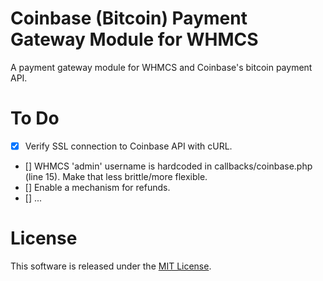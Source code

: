 Coinbase (Bitcoin) Payment Gateway Module for WHMCS
======================

A payment gateway module for WHMCS and Coinbase's bitcoin payment API.



To Do
======================

- [x] Verify SSL connection to Coinbase API with cURL.
- [] WHMCS 'admin' username is hardcoded in callbacks/coinbase.php (line 15). Make that less brittle/more flexible.
- [] Enable a mechanism for refunds.
- [] ...



License
======================

This software is released under the [MIT License](http://opensource.org/licenses/MIT).
